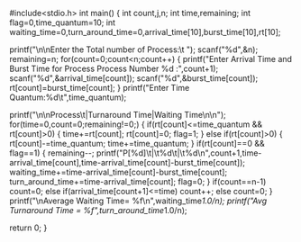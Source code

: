 #include<stdio.h>
int main()
{
  int count,j,n;
  int time,remaining;
  int flag=0,time_quantum=10;
  int waiting_time=0,turn_around_time=0,arrival_time[10],burst_time[10],rt[10];
  
  
  
  printf("\n\nEnter the Total number of Process:\t ");
  scanf("%d",&n);
  remaining=n;
  for(count=0;count<n;count++)
  {
    printf("Enter Arrival Time and Burst Time for Process Process Number %d :",count+1);
    scanf("%d",&arrival_time[count]);
    scanf("%d",&burst_time[count]);
    rt[count]=burst_time[count];
  }
  printf("Enter Time Quantum:%d\t",time_quantum);
 
  printf("\n\nProcess\t|Turnaround Time|Waiting Time\n\n");
  for(time=0,count=0;remaining!=0;)
  {
    if(rt[count]<=time_quantum && rt[count]>0)
    {
      time+=rt[count];
      rt[count]=0;
      flag=1;
    }
    else if(rt[count]>0)
    {
      rt[count]-=time_quantum;
      time+=time_quantum;
    }
    if(rt[count]==0 && flag==1)
    {
      remaining--;
      printf("P[%d]\t|\t%d\t|\t%d\n",count+1,time-arrival_time[count],time-arrival_time[count]-burst_time[count]);
      waiting_time+=time-arrival_time[count]-burst_time[count];
      turn_around_time+=time-arrival_time[count];
      flag=0;
    }
    if(count==n-1)
      count=0;
    else if(arrival_time[count+1]<=time)
      count++;
    else
      count=0;
  }
  printf("\nAverage Waiting Time= %f\n",waiting_time*1.0/n);
  printf("Avg Turnaround Time = %f",turn_around_time*1.0/n);
 
  return 0;
}
